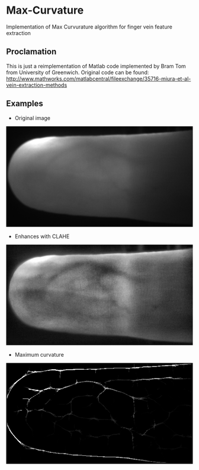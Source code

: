 # Max-Curvature
Implementation of Max Curvurature algorithm for finger vein feature extraction

## Proclamation
This is just a reimplementation of Matlab code implemented by Bram Tom from University of Greenwich.
Original code can be found: http://www.mathworks.com/matlabcentral/fileexchange/35716-miura-et-al-vein-extraction-methods

## Examples
* Original image

![original](https://raw.githubusercontent.com/dohnto/Max-Curvature/master/doc/finger.png)

* Enhances with CLAHE

![clahe](https://raw.githubusercontent.com/dohnto/Max-Curvature/master/doc/clahe.jpg)

* Maximum curvature

![clahe](https://raw.githubusercontent.com/dohnto/Max-Curvature/master/doc/mc.png)

